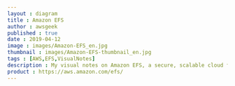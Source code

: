 ```yaml
---
layout : diagram
title : Amazon EFS
author : awsgeek
published : true
date : 2019-04-12
image : images/Amazon-EFS_en.jpg
thumbnail : images/Amazon-EFS-thumbnail_en.jpg
tags : [AWS,EFS,VisualNotes]
description : My visual notes on Amazon EFS, a secure, scalable cloud file system for your Linux applications 
product : https://aws.amazon.com/efs/
---
```

